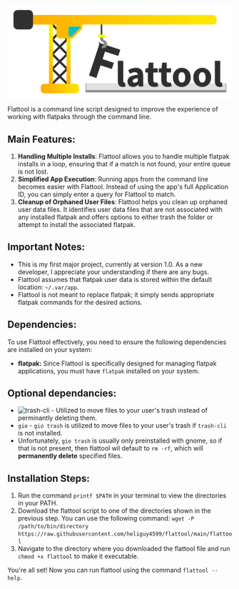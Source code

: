 ![Flattool Logo a simple icon of a tower crane holding a dangling letter F in front of "lattool"](flattool_logo-name.png)

Flattool is a command line script designed to improve the experience of working with flatpaks through the command line.

## Main Features:
1. **Handling Multiple Installs**: Flattool allows you to handle multiple flatpak installs in a loop, ensuring that if a match is not found, your entire queue is not lost.
2. **Simplified App Execution**: Running apps from the command line becomes easier with Flattool. Instead of using the app's full Application ID, you can simply enter a query for Flattool to match.
3. **Cleanup of Orphaned User Files**: Flattool helps you clean up orphaned user data files. It identifies user data files that are not associated with any installed flatpak and offers options to either trash the folder or attempt to install the associated flatpak.

## Important Notes:
- This is my first major project, currently at version 1.0. As a new developer, I appreciate your understanding if there are any bugs.
- Flattool assumes that flatpak user data is stored within the default location: `~/.var/app`.
- Flattool is not meant to replace flatpak; it simply sends appropriate flatpak commands for the desired actions.

## Dependencies:
To use Flattool effectively, you need to ensure the following dependencies are installed on your system:

- **flatpak:** Since Flattool is specifically designed for managing flatpak applications, you must have `flatpak` installed on your system.

## Optional dependancies:
- ![trash-cli](https://github.com/andreafrancia/trash-cli) - Utilized to move files to your user's trash instead of perminantly deleting them.
- `gio` - `gio trash` is utilized to move files to your user's trash if `trash-cli` is not installed.
- Unfortunately, `gio trash` is usually only preinstalled with gnome, so if that is not present, then flattool wil default to `rm -rf`, which will **permanently delete** specified files.

## Installation Steps:
1. Run the command `printf $PATH` in your terminal to view the directories in your PATH.
2. Download the flattool script to one of the directories shown in the previous step. You can use the following command: `wget -P /path/to/bin/directory https://raw.githubusercontent.com/heliguy4599/flattool/main/flattool`
3. Navigate to the directory where you downloaded the flattool file and run `chmod +x flattool` to make it executable.

You're all set! Now you can run flattool using the command `flattool --help`.
